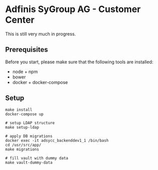 # Adfinis SyGroup AG - Customer Center

This is still very much in progress.

## Prerequisites

Before you start, please make sure that the following tools are installed:
* node + npm
* bower
* docker + docker-compose

## Setup

```shell
make install
docker-compose up

# setup LDAP structure
make setup-ldap

# apply DB migrations
docker exec -it adsycc_backenddev1_1 /bin/bash
cd /usr/src/app/
make migrations

# fill vault with dummy data
make vault-dummy-data
```
